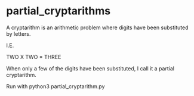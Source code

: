 # partial_cryptarithms

A cryptarithm is an arithmetic problem where digits have been substituted by letters.

I.E.

TWO X TWO = THREE

When only a few of the digits have been substituted, I call it a partial cryptarithm.

Run with python3 partial_cryptarithm.py
